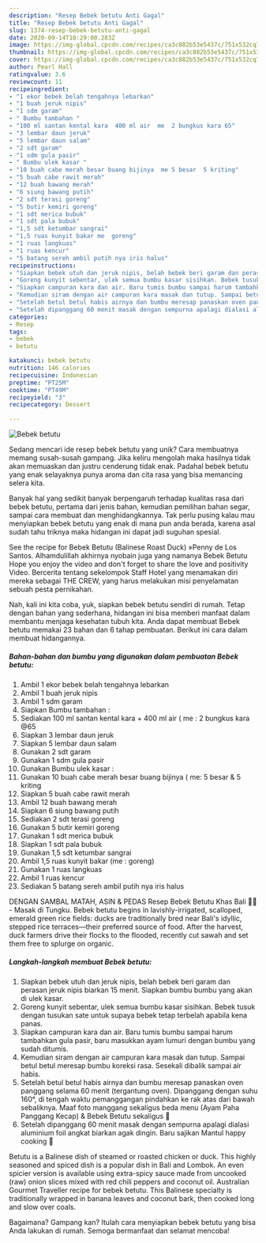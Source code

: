```yaml
---
description: "Resep Bebek betutu Anti Gagal"
title: "Resep Bebek betutu Anti Gagal"
slug: 1374-resep-bebek-betutu-anti-gagal
date: 2020-09-14T10:29:00.283Z
image: https://img-global.cpcdn.com/recipes/ca3c882b53e5437c/751x532cq70/bebek-betutu-foto-resep-utama.jpg
thumbnail: https://img-global.cpcdn.com/recipes/ca3c882b53e5437c/751x532cq70/bebek-betutu-foto-resep-utama.jpg
cover: https://img-global.cpcdn.com/recipes/ca3c882b53e5437c/751x532cq70/bebek-betutu-foto-resep-utama.jpg
author: Pearl Hall
ratingvalue: 3.6
reviewcount: 11
recipeingredient:
- "1 ekor bebek belah tengahnya lebarkan"
- "1 buah jeruk nipis"
- "1 sdm garam"
- " Bumbu tambahan "
- "100 ml santan kental kara  400 ml air  me  2 bungkus kara 65"
- "3 lembar daun jeruk"
- "5 lembar daun salam"
- "2 sdt garam"
- "1 sdm gula pasir"
- " Bumbu ulek kasar "
- "10 buah cabe merah besar buang bijinya  me 5 besar  5 kriting"
- "5 buah cabe rawit merah"
- "12 buah bawang merah"
- "6 siung bawang putih"
- "2 sdt terasi goreng"
- "5 butir kemiri goreng"
- "1 sdt merica bubuk"
- "1 sdt pala bubuk"
- "1,5 sdt ketumbar sangrai"
- "1,5 ruas kunyit bakar me  goreng"
- "1 ruas langkuas"
- "1 ruas kencur"
- "5 batang sereh ambil putih nya iris halus"
recipeinstructions:
- "Siapkan bebek utuh dan jeruk nipis, belah bebek beri garam dan perasan jeruk nipis biarkan 15 menit. Siapkan bumbu bumbu yang akan di ulek kasar."
- "Goreng kunyit sebentar, ulek semua bumbu kasar sisihkan. Bebek tusuk dengan tusukan sate untuk supaya bebek tetap terbelah apabila kena panas."
- "Siapkan campuran kara dan air. Baru tumis bumbu sampai harum tambahkan gula pasir, baru masukkan ayam lumuri dengan bumbu yang sudah ditumis."
- "Kemudian siram dengan air campuran kara masak dan tutup. Sampai betul betul meresap bumbu koreksi rasa. Sesekali dibalik sampai air habis."
- "Setelah betul betul habis airnya dan bumbu meresap panaskan oven panggang selama 60 menit (tergantung oven). Dipanggang dengan suhu 160°, di tengah waktu pemanggangan pindahkan ke rak atas dari bawah sebaliknya. Maaf foto manggang sekaligus beda menu (Ayam Paha Panggang Kecap) &amp; Bebek Betutu sekaligus 🙏"
- "Setelah dipanggang 60 menit masak dengan sempurna apalagi dialasi aluminium foil angkat biarkan agak dingin. Baru sajikan Mantul happy cooking 🤤"
categories:
- Resep
tags:
- bebek
- betutu

katakunci: bebek betutu 
nutrition: 146 calories
recipecuisine: Indonesian
preptime: "PT25M"
cooktime: "PT49M"
recipeyield: "3"
recipecategory: Dessert

---
```



![Bebek betutu](https://img-global.cpcdn.com/recipes/ca3c882b53e5437c/751x532cq70/bebek-betutu-foto-resep-utama.jpg)

Sedang mencari ide resep bebek betutu yang unik? Cara membuatnya memang susah-susah gampang. Jika keliru mengolah maka hasilnya tidak akan memuaskan dan justru cenderung tidak enak. Padahal bebek betutu yang enak selayaknya punya aroma dan cita rasa yang bisa memancing selera kita.

Banyak hal yang sedikit banyak berpengaruh terhadap kualitas rasa dari bebek betutu, pertama dari jenis bahan, kemudian pemilihan bahan segar, sampai cara membuat dan menghidangkannya. Tak perlu pusing kalau mau menyiapkan bebek betutu yang enak di mana pun anda berada, karena asal sudah tahu triknya maka hidangan ini dapat jadi suguhan spesial.

See the recipe for Bebek Betutu (Balinese Roast Duck) »Penny de Los Santos. Alhamdulillah akhirnya nyobain juga yang namanya Bebek Betutu Hope you enjoy the video and don&#39;t forget to share the love and positivity Video. Bercerita tentang sekelompok Staff Hotel yang menamakan diri mereka sebagai THE CREW, yang harus melakukan misi penyelamatan sebuah pesta pernikahan.


Nah, kali ini kita coba, yuk, siapkan bebek betutu sendiri di rumah. Tetap dengan bahan yang sederhana, hidangan ini bisa memberi manfaat dalam membantu menjaga kesehatan tubuh kita. Anda dapat membuat Bebek betutu memakai 23 bahan dan 6 tahap pembuatan. Berikut ini cara dalam membuat hidangannya.

<!--inarticleads1-->

##### Bahan-bahan dan bumbu yang digunakan dalam pembuatan Bebek betutu:

1. Ambil 1 ekor bebek belah tengahnya lebarkan
1. Ambil 1 buah jeruk nipis
1. Ambil 1 sdm garam
1. Siapkan  Bumbu tambahan :
1. Sediakan 100 ml santan kental kara + 400 ml air ( me : 2 bungkus kara @65
1. Siapkan 3 lembar daun jeruk
1. Siapkan 5 lembar daun salam
1. Gunakan 2 sdt garam
1. Gunakan 1 sdm gula pasir
1. Gunakan  Bumbu ulek kasar :
1. Gunakan 10 buah cabe merah besar buang bijinya ( me: 5 besar &amp; 5 kriting
1. Siapkan 5 buah cabe rawit merah
1. Ambil 12 buah bawang merah
1. Siapkan 6 siung bawang putih
1. Sediakan 2 sdt terasi goreng
1. Gunakan 5 butir kemiri goreng
1. Gunakan 1 sdt merica bubuk
1. Siapkan 1 sdt pala bubuk
1. Gunakan 1,5 sdt ketumbar sangrai
1. Ambil 1,5 ruas kunyit bakar (me : goreng)
1. Gunakan 1 ruas langkuas
1. Ambil 1 ruas kencur
1. Sediakan 5 batang sereh ambil putih nya iris halus


DENGAN SAMBAL MATAH, ASIN &amp; PEDAS Resep Bebek Betutu Khas Bali 🦆🔥 - Masak di Tungku. Bebek betutu begins in lavishly-irrigated, scalloped, emerald green rice fields: ducks are traditionally bred near Bali&#39;s idyllic, stepped rice terraces—their preferred source of food. After the harvest, duck farmers drive their flocks to the flooded, recently cut sawah and set them free to splurge on organic. 

<!--inarticleads2-->

##### Langkah-langkah membuat Bebek betutu:

1. Siapkan bebek utuh dan jeruk nipis, belah bebek beri garam dan perasan jeruk nipis biarkan 15 menit. Siapkan bumbu bumbu yang akan di ulek kasar.
1. Goreng kunyit sebentar, ulek semua bumbu kasar sisihkan. Bebek tusuk dengan tusukan sate untuk supaya bebek tetap terbelah apabila kena panas.
1. Siapkan campuran kara dan air. Baru tumis bumbu sampai harum tambahkan gula pasir, baru masukkan ayam lumuri dengan bumbu yang sudah ditumis.
1. Kemudian siram dengan air campuran kara masak dan tutup. Sampai betul betul meresap bumbu koreksi rasa. Sesekali dibalik sampai air habis.
1. Setelah betul betul habis airnya dan bumbu meresap panaskan oven panggang selama 60 menit (tergantung oven). Dipanggang dengan suhu 160°, di tengah waktu pemanggangan pindahkan ke rak atas dari bawah sebaliknya. Maaf foto manggang sekaligus beda menu (Ayam Paha Panggang Kecap) &amp; Bebek Betutu sekaligus 🙏
1. Setelah dipanggang 60 menit masak dengan sempurna apalagi dialasi aluminium foil angkat biarkan agak dingin. Baru sajikan Mantul happy cooking 🤤


Betutu is a Balinese dish of steamed or roasted chicken or duck. This highly seasoned and spiced dish is a popular dish in Bali and Lombok. An even spicier version is available using extra-spicy sauce made from uncooked (raw) onion slices mixed with red chili peppers and coconut oil. Australian Gourmet Traveller recipe for bebek betutu. This Balinese specialty is traditionally wrapped in banana leaves and coconut bark, then cooked long and slow over coals. 

Bagaimana? Gampang kan? Itulah cara menyiapkan bebek betutu yang bisa Anda lakukan di rumah. Semoga bermanfaat dan selamat mencoba!
